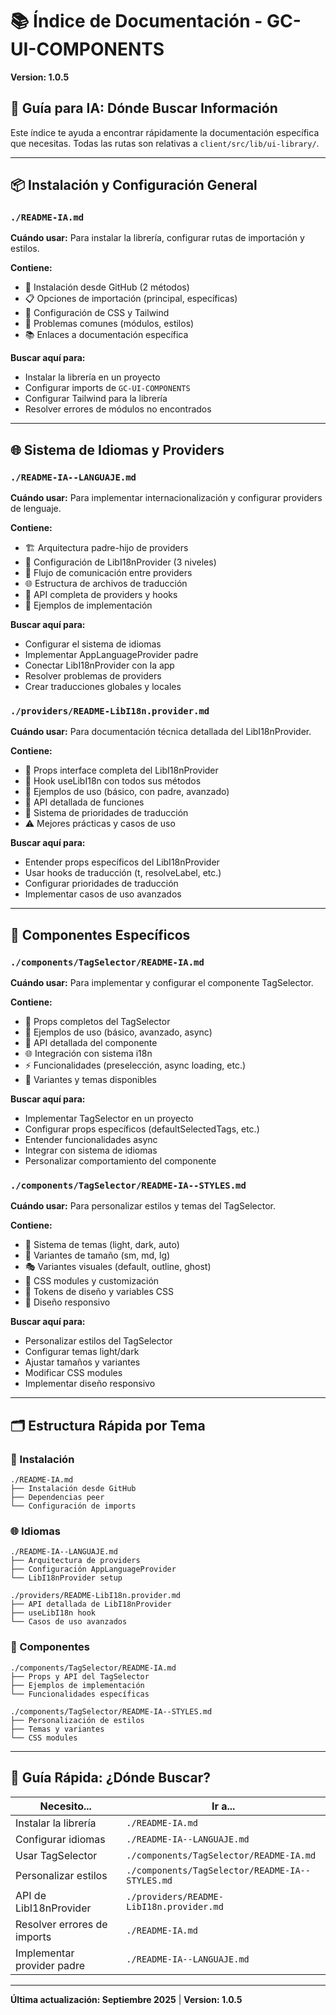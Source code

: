 # 📚 Índice de Documentación - GC-UI-COMPONENTS

**Version: 1.0.5**

## 🎯 Guía para IA: Dónde Buscar Información

Este índice te ayuda a encontrar rápidamente la documentación específica que necesitas. Todas las rutas son relativas a `client/src/lib/ui-library/`.

---

## 📦 **Instalación y Configuración General**

### **`./README-IA.md`**
**Cuándo usar:** Para instalar la librería, configurar rutas de importación y estilos.

**Contiene:**
- 🚀 Instalación desde GitHub (2 métodos)
- 📋 Opciones de importación (principal, específicas)
- 🎨 Configuración de CSS y Tailwind
- 🐛 Problemas comunes (módulos, estilos)
- 📚 Enlaces a documentación específica

**Buscar aquí para:**
- Instalar la librería en un proyecto
- Configurar imports de `GC-UI-COMPONENTS`
- Configurar Tailwind para la librería
- Resolver errores de módulos no encontrados

---

## 🌐 **Sistema de Idiomas y Providers**

### **`./README-IA--LANGUAJE.md`**
**Cuándo usar:** Para implementar internacionalización y configurar providers de lenguaje.

**Contiene:**
- 🏗️ Arquitectura padre-hijo de providers
- 🎯 Configuración de LibI18nProvider (3 niveles)
- 🔄 Flujo de comunicación entre providers
- 🌐 Estructura de archivos de traducción
- 🔧 API completa de providers y hooks
- 📝 Ejemplos de implementación

**Buscar aquí para:**
- Configurar el sistema de idiomas
- Implementar AppLanguageProvider padre
- Conectar LibI18nProvider con la app
- Resolver problemas de providers
- Crear traducciones globales y locales

### **`./providers/README-LibI18n.provider.md`**
**Cuándo usar:** Para documentación técnica detallada del LibI18nProvider.

**Contiene:**
- 📖 Props interface completa del LibI18nProvider
- 🎯 Hook useLibI18n con todos sus métodos
- 🚀 Ejemplos de uso (básico, con padre, avanzado)
- 🔧 API detallada de funciones
- 🎨 Sistema de prioridades de traducción
- ⚠️ Mejores prácticas y casos de uso

**Buscar aquí para:**
- Entender props específicos del LibI18nProvider
- Usar hooks de traducción (t, resolveLabel, etc.)
- Configurar prioridades de traducción
- Implementar casos de uso avanzados

---

## 🧩 **Componentes Específicos**

### **`./components/TagSelector/README-IA.md`**
**Cuándo usar:** Para implementar y configurar el componente TagSelector.

**Contiene:**
- 📖 Props completos del TagSelector
- 🎯 Ejemplos de uso (básico, avanzado, async)
- 🔧 API detallada del componente
- 🌐 Integración con sistema i18n
- ⚡ Funcionalidades (preselección, async loading, etc.)
- 🎨 Variantes y temas disponibles

**Buscar aquí para:**
- Implementar TagSelector en un proyecto
- Configurar props específicos (defaultSelectedTags, etc.)
- Entender funcionalidades async
- Integrar con sistema de idiomas
- Personalizar comportamiento del componente

### **`./components/TagSelector/README-IA--STYLES.md`**
**Cuándo usar:** Para personalizar estilos y temas del TagSelector.

**Contiene:**
- 🎨 Sistema de temas (light, dark, auto)
- 📏 Variantes de tamaño (sm, md, lg)
- 🎭 Variantes visuales (default, outline, ghost)
- 🔧 CSS modules y customización
- 🌈 Tokens de diseño y variables CSS
- 📱 Diseño responsivo

**Buscar aquí para:**
- Personalizar estilos del TagSelector
- Configurar temas light/dark
- Ajustar tamaños y variantes
- Modificar CSS modules
- Implementar diseño responsivo


---

## 🗂️ **Estructura Rápida por Tema**

### **🚀 Instalación**
```
./README-IA.md
├── Instalación desde GitHub
├── Dependencias peer
└── Configuración de imports
```

### **🌐 Idiomas**
```
./README-IA--LANGUAJE.md
├── Arquitectura de providers
├── Configuración AppLanguageProvider
└── LibI18nProvider setup

./providers/README-LibI18n.provider.md
├── API detallada de LibI18nProvider
├── useLibI18n hook
└── Casos de uso avanzados
```

### **🧩 Componentes**
```
./components/TagSelector/README-IA.md
├── Props y API del TagSelector
├── Ejemplos de implementación
└── Funcionalidades específicas

./components/TagSelector/README-IA--STYLES.md
├── Personalización de estilos
├── Temas y variantes
└── CSS modules
```


---

## 🎯 **Guía Rápida: ¿Dónde Buscar?**

| **Necesito...** | **Ir a...** |
|-----------------|-------------|
| Instalar la librería | `./README-IA.md` |
| Configurar idiomas | `./README-IA--LANGUAJE.md` |
| Usar TagSelector | `./components/TagSelector/README-IA.md` |
| Personalizar estilos | `./components/TagSelector/README-IA--STYLES.md` |
| API de LibI18nProvider | `./providers/README-LibI18n.provider.md` |
| Resolver errores de imports | `./README-IA.md` |
| Implementar provider padre | `./README-IA--LANGUAJE.md` |

---

**Última actualización: Septiembre 2025** | **Version: 1.0.5**